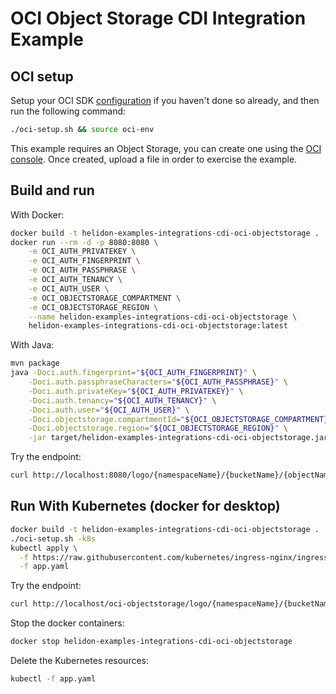 # OCI Object Storage CDI Integration Example

## OCI setup

Setup your OCI SDK [configuration](https://docs.cloud.oracle.com/iaas/Content/API/Concepts/sdkconfig.htm)
 if you haven't done so already, and then run the following command:
```bash
./oci-setup.sh && source oci-env
```

This example requires an Object Storage, you can create one using the
 [OCI console](https://console.us-phoenix-1.oraclecloud.com). Once created,
 upload a file in order to exercise the example.

## Build and run

With Docker:
```bash
docker build -t helidon-examples-integrations-cdi-oci-objectstorage .
docker run --rm -d -p 8080:8080 \
    -e OCI_AUTH_PRIVATEKEY \
    -e OCI_AUTH_FINGERPRINT \
    -e OCI_AUTH_PASSPHRASE \
    -e OCI_AUTH_TENANCY \
    -e OCI_AUTH_USER \
    -e OCI_OBJECTSTORAGE_COMPARTMENT \
    -e OCI_OBJECTSTORAGE_REGION \
    --name helidon-examples-integrations-cdi-oci-objectstorage \
    helidon-examples-integrations-cdi-oci-objectstorage:latest
```

With Java:
```bash
mvn package
java -Doci.auth.fingerprint="${OCI_AUTH_FINGERPRINT}" \
    -Doci.auth.passphraseCharacters="${OCI_AUTH_PASSPHRASE}" \
    -Doci.auth.privateKey="${OCI_AUTH_PRIVATEKEY}" \
    -Doci.auth.tenancy="${OCI_AUTH_TENANCY}" \
    -Doci.auth.user="${OCI_AUTH_USER}" \
    -Doci.objectstorage.compartmentId="${OCI_OBJECTSTORAGE_COMPARTMENT}" \
    -Doci.objectstorage.region="${OCI_OBJECTSTORAGE_REGION}" \
    -jar target/helidon-examples-integrations-cdi-oci-objectstorage.jar
```

Try the endpoint:

```bash
curl http://localhost:8080/logo/{namespaceName}/{bucketName}/{objectName}
```

## Run With Kubernetes (docker for desktop)

```bash
docker build -t helidon-examples-integrations-cdi-oci-objectstorage .
./oci-setup.sh -k8s
kubectl apply \
  -f https://raw.githubusercontent.com/kubernetes/ingress-nginx/ingress-nginx-3.15.2/deploy/static/provider/cloud/deploy.yaml \
  -f app.yaml
```

Try the endpoint:

```bash
curl http://localhost/oci-objectstorage/logo/{namespaceName}/{bucketName}/{objectName}
```

Stop the docker containers:
```bash
docker stop helidon-examples-integrations-cdi-oci-objectstorage
```

Delete the Kubernetes resources:
```bash
kubectl -f app.yaml
```
